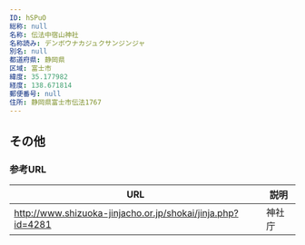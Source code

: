 ```yaml
---
ID: hSPuO
総称: null
名称: 伝法中宿山神社
名称読み: デンボウナカジュクサンジンジャ
別名: null
都道府県: 静岡県
区域: 富士市
緯度: 35.177982
経度: 138.671814
郵便番号: null
住所: 静岡県富士市伝法1767
---
```


## その他

### 参考URL

| URL                                                         | 説明   |
| ----------------------------------------------------------- | ------ |
| http://www.shizuoka-jinjacho.or.jp/shokai/jinja.php?id=4281 | 神社庁 |

